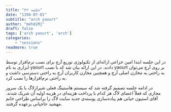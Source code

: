 ```yaml
---
title: "جلسه ۳۲"
date: "1394-07-01"
subtitle: "arch yaourt"
author: "mehdiMj"
draft: false
tags: ['arch yaourt', 'arch']
categories:
    - "sessions"
readmore: true
---
```

در این جلسه ابتدا امین خزاعی ارائه‌ای از تکنولوژی توزیع آرچ برای نصب نرم‌افزار توسط ابزاری به نام yaourt دادند. در این ارائه بیان شد که با نصب yaourt‌ بر روی آرچ می‌توان به راحتی به مخازن اصلی آرچ و همچنین مخازن کاربران آرچ به راحتی دسترسی داشت و به راحتی نرم‌افزارها را نصب کرد.

در ادامه جلسه تصمیم گرفته شد که سیستم هاستینگ فعلی شیرازلاگ با یک سرور مجازی که فعلاً اعضای لاگ هر کدام با پرداخت هزینه‌ای در هزینه اولیه آن شریک شدند. آقای استیون حیاتی هم پیاده‌سازی پوسته‌ی جدید سایت لاگ را براساس طراحی خانم مهشید حاجیانی برعهده گرفتند.

